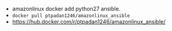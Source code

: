 - amazonlinux docker add python27 ansible.
- `docker pull ptpadan1246/amazonlinux_ansible`
- https://hub.docker.com/r/ptpadan1246/amazonlinux_ansible/